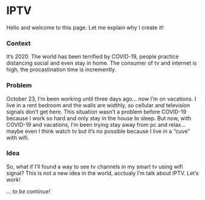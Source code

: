 # IPTV
Hello and welcome to this page. Let me explain why I create it!

### Context
It’s 2020. The world has been terrified by COVID-19, people practice distancing social and even stay in home. The consumer of tv and internet is high, the procastination time is incremently.

### Problem
October 23, I’m been working until three days ago… now I’m on vacations. I live in a rent bedroom and the walls are widthly, so cellular and television signals don’t get here. This situation wasn’t a problem before COVID-19 because I work so hard and only stay in the house to sleep. But now, with COVID-19 and vacations, I’m been trying stay away from pc and relax… maybe even I think watch tv but it’s no possible because I live in a “cuve” with wifi.

### Idea
So, what if I’ll found a way to see tv channels in my smart tv using wifi signal? This is not a new idea in the world, acctualy I’m talk about IPTV. Let’s work!


*... to be continue!*
